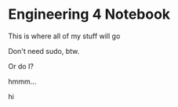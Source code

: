 # Engineering 4 Notebook
This is where all of my stuff will go

Don't need sudo, btw.

Or do I?

hmmm...

hi
